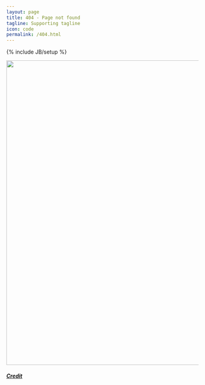 ```yaml
---
layout: page
title: 404 - Page not found
tagline: Supporting tagline
icon: code
permalink: /404.html
---
```

{% include JB/setup %}

<a href="https://www.flickr.com/photos/damienroue/6911765668" title="View photo on Flickr" target="_blank"><img src="https://farm8.staticflickr.com/7251/6911765668_44d4fd4e75_h.jpg" style="width: 800px;"></a><br />
<h5><a href="https://www.flickr.com/people/damienroue/" title="View user on Flickr" target="_blank">Credit</a></h5>
